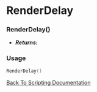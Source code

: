 # RenderDelay

### RenderDelay()
- ***Returns:*** 

### Usage

```Lua
RenderDelay()
```


[Back To Scripting Documentation](../README.md)
